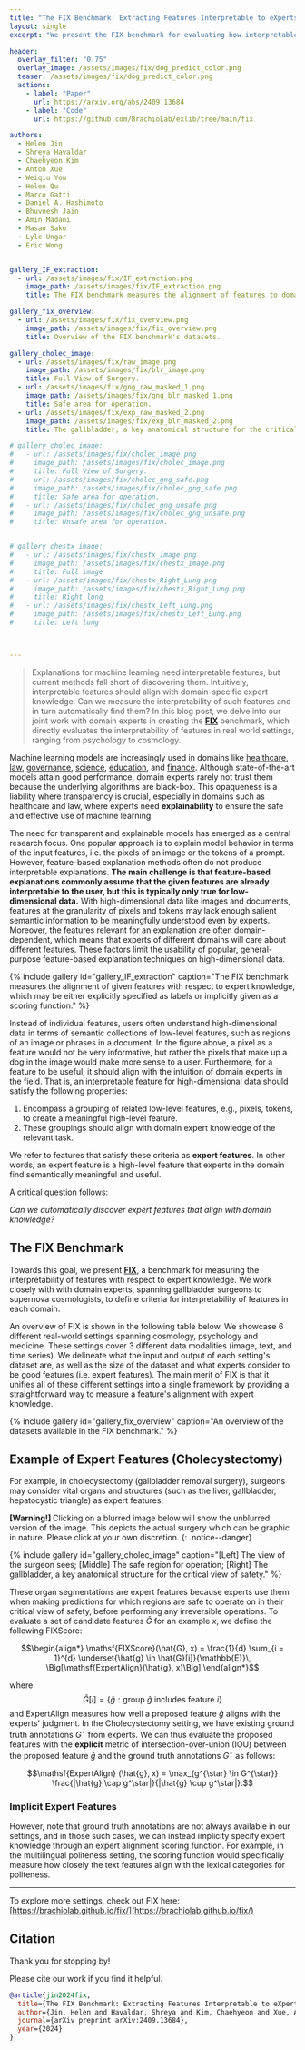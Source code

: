 ```yaml
---
title: "The FIX Benchmark: Extracting Features Interpretable to eXperts"
layout: single
excerpt: "We present the FIX benchmark for evaluating how interpretable features are to real-world experts, ranging from gallbladder surgeons to supernova cosmologists."

header:
  overlay_filter: "0.75"
  overlay_image: /assets/images/fix/dog_predict_color.png
  teaser: /assets/images/fix/dog_predict_color.png
  actions:
    - label: "Paper"
      url: https://arxiv.org/abs/2409.13684
    - label: "Code"
      url: https://github.com/BrachioLab/exlib/tree/main/fix

authors:
  - Helen Jin
  - Shreya Havaldar
  - Chaehyeon Kim
  - Anton Xue
  - Weiqiu You
  - Helen Qu
  - Marco Gatti
  - Daniel A. Hashimoto
  - Bhuvnesh Jain
  - Amin Madani
  - Masao Sako
  - Lyle Ungar
  - Eric Wong


gallery_IF_extraction:
  - url: /assets/images/fix/IF_extraction.png
    image_path: /assets/images/fix/IF_extraction.png
    title: The FIX benchmark measures the alignment of features to domain expert knowledge.

gallery_fix_overview:
  - url: /assets/images/fix/fix_overview.png 
    image_path: /assets/images/fix/fix_overview.png
    title: Overview of the FIX benchmark's datasets.

gallery_cholec_image:
  - url: /assets/images/fix/raw_image.png
    image_path: /assets/images/fix/blr_image.png
    title: Full View of Surgery.
  - url: /assets/images/fix/gng_raw_masked_1.png
    image_path: /assets/images/fix/gng_blr_masked_1.png
    title: Safe area for operation.
  - url: /assets/images/fix/exp_raw_masked_2.png
    image_path: /assets/images/fix/exp_blr_masked_2.png
    title: The gallbladder, a key anatomical structure for the critical view of safety.

# gallery_cholec_image:
#   - url: /assets/images/fix/cholec_image.png
#     image_path: /assets/images/fix/cholec_image.png
#     title: Full View of Surgery.
#   - url: /assets/images/fix/cholec_gng_safe.png
#     image_path: /assets/images/fix/cholec_gng_safe.png
#     title: Safe area for operation.
#   - url: /assets/images/fix/cholec_gng_unsafe.png
#     image_path: /assets/images/fix/cholec_gng_unsafe.png
#     title: Unsafe area for operation.


# gallery_chestx_image:
#   - url: /assets/images/fix/chestx_image.png
#     image_path: /assets/images/fix/chestx_image.png
#     title: Full image
#   - url: /assets/images/fix/chestx_Right_Lung.png
#     image_path: /assets/images/fix/chestx_Right_Lung.png
#     title: Right lung
#   - url: /assets/images/fix/chestx_Left_Lung.png
#     image_path: /assets/images/fix/chestx_Left_Lung.png
#     title: Left lung



---
```


<script type="text/x-mathjax-config">
  MathJax.Hub.Config({
    tex2jax: {
      inlineMath: [ ['$','$'], ["\\(","\\)"] ],
      processEscapes: true
    }
  });
</script>

<script type="text/javascript" async
  src="https://cdnjs.cloudflare.com/ajax/libs/mathjax/2.7.7/MathJax.js?config=TeX-MML-AM_CHTML">
</script>

> Explanations for machine learning need interpretable features, but current methods fall short of discovering them.
> Intuitively, interpretable features should align with domain-specific expert knowledge.
> Can we measure the interpretability of such features and in turn automatically find them?
> In this blog post, we delve into our joint work with domain experts in creating the [**FIX**](https://brachiolab.github.io/fix/) benchmark, which directly evaluates the interpretability of features in real world settings, ranging from psychology to cosmology.

Machine learning models are increasingly used in domains like
[healthcare](https://pubs.rsna.org/doi/full/10.1148/ryai.2020190043),
[law](https://www.sciencedirect.com/science/article/pii/S0004370220301375),
[governance](https://www.tandfonline.com/doi/full/10.1080/01900692.2019.1575664),
[science](https://link.springer.com/article/10.1007/s00607-023-01181-x),
[education](https://link.springer.com/book/10.1007/978-3-319-93843-1),
and [finance](https://arxiv.org/abs/1811.06471).
Although state-of-the-art models attain good performance, domain experts rarely not trust them because the underlying algorithms are black-box.
This opaqueness is a liability where transparency is crucial, especially in domains such as healthcare and law, where experts need **explainability** to ensure the safe and effective use of machine learning.



The need for transparent and explainable models has emerged as a central research focus. 
One popular approach is to explain model behavior in terms of the input features, i.e. the pixels of an image or the tokens of a prompt.
However, feature-based explanation methods often do not produce interpretable explanations.
**The main challenge is that feature-based explanations commonly assume that the given features are already interpretable to the user, but this is typically only true for low-dimensional data.**
With high-dimensional data like images and documents, features at the granularity of pixels and tokens may lack enough salient semantic information to be meaningfully understood even by experts.
Moreover, the features relevant for an explanation are often domain-dependent, which means that experts of different domains will care about different features.
These factors limit the usability of popular, general-purpose feature-based explanation techniques on high-dimensional data.

{% include gallery id="gallery_IF_extraction" caption="The FIX benchmark measures the alignment of given features with respect to expert knowledge, which may be either explicitly specified as labels or implicitly given as a scoring function." %}

Instead of individual features, users often understand high-dimensional data in terms of semantic collections of low-level features, such as regions of an image or phrases in a document. In the figure above, a pixel as a feature would not be very informative, but rather the pixels that make up a dog in the image would make more sense to a user.
Furthermore, for a feature to be useful, it should align with the intuition of domain experts in the field.
That is, an interpretable feature for high-dimensional data should satisfy the following properties:

1. Encompass a grouping of related low-level features, e.g., pixels, tokens, to create a meaningful high-level feature.
2. These groupings should align with domain expert knowledge of the relevant task.

We refer to features that satisfy these criteria as **expert features**. In other words, an expert feature is a high-level feature that experts in the domain find semantically meaningful and useful.

A critical question follows: 

<i> Can we automatically discover expert features that align with domain knowledge? </i>

## The FIX Benchmark 
Towards this goal, we present [**FIX**](https://brachiolab.github.io/fix/), a benchmark for measuring the interpretability of features with respect to expert knowledge. We work closely with with domain experts, spanning gallbladder surgeons to supernova cosmologists, to define criteria for interpretability of features in each domain. 

An overview of FIX is shown in the following table below. We showcase 6 different real-world settings spanning cosmology, psychology and medicine. These settings cover 3 different data modalities (image, text, and time series). We delineate what the input and output of each setting's dataset are, as well as the size of the dataset and what experts consider to be good features (i.e. expert features). The main merit of FIX is that it unifies all of these different settings into a single framework by providing a straightforward way to measure a feature's alignment with expert knowledge. 

{% include gallery id="gallery_fix_overview" caption="An overview of the datasets available in the FIX benchmark." %}


## Example of Expert Features (Cholecystectomy)
For example, in cholecystectomy (gallbladder removal surgery), surgeons may consider vital organs and structures (such as the liver, gallbladder, hepatocystic triangle) as expert features. 


<b> [Warning!] </b> Clicking on a blurred image below will show the unblurred version of the image. This depicts the actual surgery which can be graphic in nature. Please click at your own discretion. 
{: .notice--danger}

{% include gallery id="gallery_cholec_image" caption="[Left] The view of the surgeon sees; [Middle] The safe region for operation; [Right] The gallbladder, a key anatomical structure for the critical view of safety." %}


These organ segmentations are expert features because experts use them when making predictions for which regions are safe to operate on in their critical view of safety, before performing any irreversible operations. To evaluate a set of candidate features $\hat G$ for an example $x$, we define the following FIXScore:

$$\begin{align*}
    \mathsf{FIXScore}(\hat{G}, x) =
    \frac{1}{d} \sum_{i = 1}^{d}
    \underset{\hat{g} \in \hat{G}[i]}{\mathbb{E}}\,
    \Big[\mathsf{ExpertAlign}(\hat{g}, x)\Big]
\end{align*}$$

where
$$\hat{G}[i] = \{\hat{g} : \text{group \(\hat{g}\) includes feature \(i\)}\}$$ 
and $\mathsf{ExpertAlign}$ measures how well a proposed feature $\hat g$ aligns with the experts' judgment. In the Cholecystectomy setting, we have existing ground truth annotations $G^\star$ from experts. We can thus evaluate the proposed features with the **explicit** metric of intersection-over-union (IOU) between the proposed feature $\hat{g}$ and the ground truth annotations $G^\star$ as follows:

$$\mathsf{ExpertAlign} (\hat{g}, x) =  \max_{g^{\star} \in G^{\star}} \frac{|\hat{g} \cap g^\star|}{|\hat{g} \cup g^\star|}.$$

### Implicit Expert Features
However, note that ground truth annotations are not always available in our settings, and in those such cases, we can instead implicity specify expert knowledge through an expert alignment scoring function. For example, in the multilingual politeness setting, the scoring function would specifically measure how closely the text features align with the lexical categories for politeness.

<!-- ## Example of Expert Features (Chest X-Ray)
For example, a radiologist might consider anatomical structures in a Chest X-Ray such as the left and right lungs as expert features. 

{% include gallery id="gallery_chestx_image" caption="[left] The full X-ray image where the following pathologies are present: effusion, infiltration,
and pneumothorax; [middle, right] Expert-interpretable anatomical structures of the left and right lungs" %}

These anatomical structures are expert features because experts use them when making predictions for pathologies. To evaluate a set of candidate features $\hat G$ for an example $x$, we define the following FIXScore:

$$\begin{align*}
    \mathsf{FIXScore}(\hat{G}, x) =
    \frac{1}{d} \sum_{i = 1}^{d}
    \underset{\hat{g} \in \hat{G}[i]}{\mathbb{E}}\,
    \Big[\mathsf{ExpertAlign}(\hat{g}, x)\Big]
\end{align*}$$

where
$$\hat{G}[i] = \{\hat{g} : \text{group \(\hat{g}\) includes feature \(i\)}\}$$ 
and $\mathsf{ExpertAlign}$ measures how well a proposed feature $\hat g$ aligns with the experts' judgment. In the Chest X-Ray setting, we have existing ground truth annotations $G^\star$ from experts. We can thus evaluate the proposed features with the explicit metric of intersection-over-union (IOU) between the proposed feature $\hat{g}$ and the ground truth annotations $G^\star$ as follows:

$$\mathsf{ExpertAlign} (\hat{g}, x) =  \max_{g^{\star} \in G^{\star}} \frac{|\hat{g} \cap g^\star|}{|\hat{g} \cup g^\star|}$$ -->



---
To explore more settings, check out FIX here: [https://brachiolab.github.io/fix/](https://brachiolab.github.io/fix/)


## Citation
Thank you for stopping by! 

Please cite our work if you find it helpful.
```bibtex
@article{jin2024fix,
  title={The FIX Benchmark: Extracting Features Interpretable to eXperts}, 
  author={Jin, Helen and Havaldar, Shreya and Kim, Chaehyeon and Xue, Anton and You, Weiqiu and Qu, Helen and Gatti, Marco and Hashimoto, Daniel and Jain, Bhuvnesh and Madani, Amin and Sako, Masao and Ungar, Lyle and Wong, Eric},
  journal={arXiv preprint arXiv:2409.13684},
  year={2024}
}
```